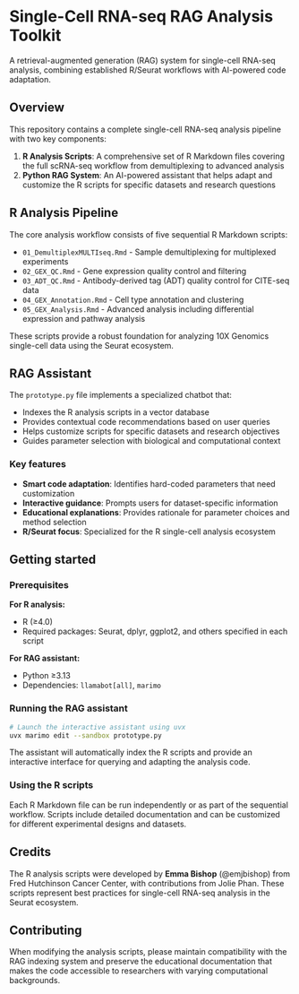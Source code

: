 # Single-Cell RNA-seq RAG Analysis Toolkit

A retrieval-augmented generation (RAG) system for single-cell RNA-seq analysis, combining established R/Seurat workflows with AI-powered code adaptation.

## Overview

This repository contains a complete single-cell RNA-seq analysis pipeline with two key components:

1. **R Analysis Scripts**: A comprehensive set of R Markdown files covering the full scRNA-seq workflow from demultiplexing to advanced analysis
2. **Python RAG System**: An AI-powered assistant that helps adapt and customize the R scripts for specific datasets and research questions

## R Analysis Pipeline

The core analysis workflow consists of five sequential R Markdown scripts:

- `01_DemultiplexMULTIseq.Rmd` - Sample demultiplexing for multiplexed experiments
- `02_GEX_QC.Rmd` - Gene expression quality control and filtering
- `03_ADT_QC.Rmd` - Antibody-derived tag (ADT) quality control for CITE-seq data
- `04_GEX_Annotation.Rmd` - Cell type annotation and clustering
- `05_GEX_Analysis.Rmd` - Advanced analysis including differential expression and pathway analysis

These scripts provide a robust foundation for analyzing 10X Genomics single-cell data using the Seurat ecosystem.

## RAG Assistant

The `prototype.py` file implements a specialized chatbot that:

- Indexes the R analysis scripts in a vector database
- Provides contextual code recommendations based on user queries
- Helps customize scripts for specific datasets and research objectives
- Guides parameter selection with biological and computational context

### Key features

- **Smart code adaptation**: Identifies hard-coded parameters that need customization
- **Interactive guidance**: Prompts users for dataset-specific information
- **Educational explanations**: Provides rationale for parameter choices and method selection
- **R/Seurat focus**: Specialized for the R single-cell analysis ecosystem

## Getting started

### Prerequisites

**For R analysis:**
- R (≥4.0)
- Required packages: Seurat, dplyr, ggplot2, and others specified in each script

**For RAG assistant:**
- Python ≥3.13
- Dependencies: `llamabot[all]`, `marimo`

### Running the RAG assistant

```bash
# Launch the interactive assistant using uvx
uvx marimo edit --sandbox prototype.py
```

The assistant will automatically index the R scripts and provide an interactive interface for querying and adapting the analysis code.

### Using the R scripts

Each R Markdown file can be run independently or as part of the sequential workflow. Scripts include detailed documentation and can be customized for different experimental designs and datasets.

## Credits

The R analysis scripts were developed by **Emma Bishop** (@emjbishop) from Fred Hutchinson Cancer Center, with contributions from Jolie Phan. These scripts represent best practices for single-cell RNA-seq analysis in the Seurat ecosystem.

## Contributing

When modifying the analysis scripts, please maintain compatibility with the RAG indexing system and preserve the educational documentation that makes the code accessible to researchers with varying computational backgrounds.
